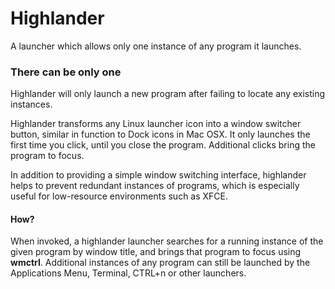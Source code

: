 # Highlander
A launcher which allows only one instance of any program it launches.

### There can be only one
Highlander will only launch a new program after failing to locate any existing instances. 

Highlander transforms any Linux launcher icon into a window switcher button, similar in function to Dock icons in Mac OSX. It only launches the first time you click, until you close the program. Additional clicks bring the program to focus. 

In addition to providing a simple window switching interface, highlander helps to prevent redundant instances of programs, which is especially useful for low-resource environments such as XFCE. 

#### How?
When invoked, a highlander launcher searches for a running instance of the given program by window title, and brings that program to focus using **wmctrl**. Additional instances of any program can still be launched by the Applications Menu, Terminal, CTRL+n or other launchers.

